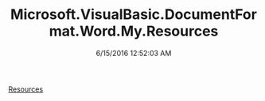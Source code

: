 ﻿---
title: Microsoft.VisualBasic.DocumentFormat.Word.My.Resources
date: 6/15/2016 12:52:03 AM
---

[Resources](T-Microsoft.VisualBasic.DocumentFormat.Word.My.Resources.Resources.html)
